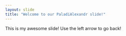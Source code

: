 ```yaml
---
layout: slide
title: "Welcome to our PaladiAlexandr slide!"
---
```

This is my awesome slide!
Use the left arrow to go back!
